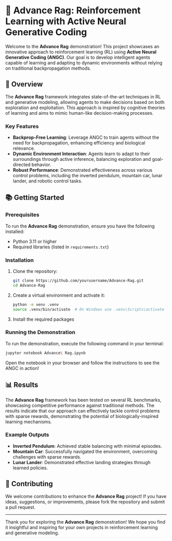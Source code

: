 # 🧠 Advance Rag: Reinforcement Learning with Active Neural Generative Coding

Welcome to the **Advance Rag** demonstration! This project showcases an innovative approach to reinforcement learning (RL) using **Active Neural Generative Coding (ANGC)**. Our goal is to develop intelligent agents capable of learning and adapting to dynamic environments without relying on traditional backpropagation methods.

## 🚀 Overview

The **Advance Rag** framework integrates state-of-the-art techniques in RL and generative modeling, allowing agents to make decisions based on both exploration and exploitation. This approach is inspired by cognitive theories of learning and aims to mimic human-like decision-making processes.

### Key Features

- **Backprop-Free Learning**: Leverage ANGC to train agents without the need for backpropagation, enhancing efficiency and biological relevance.
- **Dynamic Environment Interaction**: Agents learn to adapt to their surroundings through active inference, balancing exploration and goal-directed behavior.
- **Robust Performance**: Demonstrated effectiveness across various control problems, including the inverted pendulum, mountain car, lunar lander, and robotic control tasks.

## 📚 Getting Started

### Prerequisites

To run the **Advance Rag** demonstration, ensure you have the following installed:

- Python 3.11 or higher
- Required libraries (listed in `requirements.txt`)

### Installation

1. Clone the repository:
   ```bash
   git clone https://github.com/yourusername/Advance-Rag.git
   cd Advance-Rag
   ```

2. Create a virtual environment and activate it:
   ```bash
   python -m venv .venv
   source .venv/bin/activate  # On Windows use .venv\Scripts\activate
   ```

3. Install the required packages

### Running the Demonstration

To run the demonstration, execute the following command in your terminal:

```bash
jupyter notebook Advance\ Rag.ipynb
```

Open the notebook in your browser and follow the instructions to see the ANGC in action!

## 📊 Results

The **Advance Rag** framework has been tested on several RL benchmarks, showcasing competitive performance against traditional methods. The results indicate that our approach can effectively tackle control problems with sparse rewards, demonstrating the potential of biologically-inspired learning mechanisms.

### Example Outputs

- **Inverted Pendulum**: Achieved stable balancing with minimal episodes.
- **Mountain Car**: Successfully navigated the environment, overcoming challenges with sparse rewards.
- **Lunar Lander**: Demonstrated effective landing strategies through learned policies.

## 🤝 Contributing

We welcome contributions to enhance the **Advance Rag** project! If you have ideas, suggestions, or improvements, please fork the repository and submit a pull request.

---

Thank you for exploring the **Advance Rag** demonstration! We hope you find it insightful and inspiring for your own projects in reinforcement learning and generative modeling.
